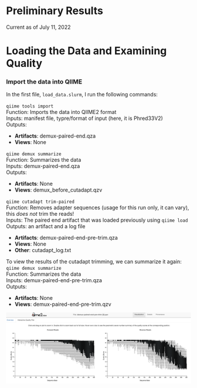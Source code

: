 # Preliminary Results
Current as of July 11, 2022

# Loading the Data and Examining Quality

### Import the data into QIIME 
In the first file, `load_data.slurm`, I run the following commands:

`qiime tools import`  
Function: Imports the data into QIIME2 format    
Inputs: manifest file, typre/format of input (here, it is Phred33V2)   
Outputs:   
- **Artifacts**: demux-paired-end.qza   
- **Views**: None

`qiime demux summarize`  
Function: Summarizes the data   
Inputs: demux-paired-end.qza  
Outputs: 
- **Artifacts**: None
- **Views**: demux_before_cutadapt.qzv

`qiime cutadapt trim-paired`  
Function: Removes adapter sequences (usage for this run only, it can vary), this *does not* trim the reads!      
Inputs: The paired end artifact that was loaded previously using `qiime load`   
Outputs: an artifact and a log file 
- **Artifacts**: demux-paired-end-pre-trim.qza   
- **Views**: None
- **Other**: cutadapt_log.txt   

To view the results of the cutadapt trimming, we can summarize it again:    
`qiime demux summarize`  
Function: Summarizes the data   
Inputs: demux-paired-end-pre-trim.qza  
Outputs: 
- **Artifacts**: None
- **Views**: demux-paired-end-pre-trim.qzv

![demux-paired-end-pre-trim.qzv](https://github.com/christopherdangelo/DIG-CLL/blob/main/results/demux-paired-end-pre-trim.png)

